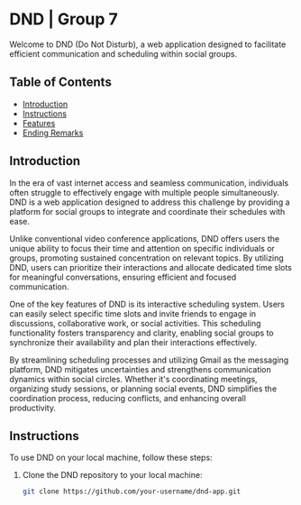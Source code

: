 # DND | Group 7

Welcome to DND (Do Not Disturb), a web application designed to facilitate efficient communication and scheduling within social groups.

## Table of Contents
- [Introduction](#introduction)
- [Instructions](#instructions)
- [Features](#features)
- [Ending Remarks](#ending-remarks)

## Introduction

In the era of vast internet access and seamless communication, individuals often struggle to effectively engage with multiple people simultaneously. DND is a web application designed to address this challenge by providing a platform for social groups to integrate and coordinate their schedules with ease.

Unlike conventional video conference applications, DND offers users the unique ability to focus their time and attention on specific individuals or groups, promoting sustained concentration on relevant topics. By utilizing DND, users can prioritize their interactions and allocate dedicated time slots for meaningful conversations, ensuring efficient and focused communication.

One of the key features of DND is its interactive scheduling system. Users can easily select specific time slots and invite friends to engage in discussions, collaborative work, or social activities. This scheduling functionality fosters transparency and clarity, enabling social groups to synchronize their availability and plan their interactions effectively.

By streamlining scheduling processes and utilizing Gmail as the messaging platform, DND mitigates uncertainties and strengthens communication dynamics within social circles. Whether it's coordinating meetings, organizing study sessions, or planning social events, DND simplifies the coordination process, reducing conflicts, and enhancing overall productivity.

## Instructions

To use DND on your local machine, follow these steps:

1. Clone the DND repository to your local machine:
   ```bash
   git clone https://github.com/your-username/dnd-app.git

